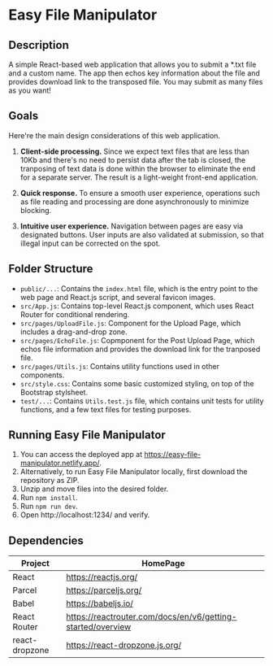 # Easy File Manipulator

## Description

A simple React-based web application that allows you to submit a \*.txt file and a custom name. The app then echos key information about the file and provides download link to the transposed file. You may submit as many files as you want!

## Goals

Here're the main design considerations of this web application.

1. **Client-side processing.** Since we expect text files that are less than 10Kb and there's no need to persist data after the tab is closed, the tranposing of text data is done within the browser to eliminate the end for a separate server. The result is a light-weight front-end application.

2. **Quick response.** To ensure a smooth user experience, operations such as file reading and processing are done asynchronously to minimize blocking.

3. **Intuitive user experience.** Navigation between pages are easy via designated buttons. User inputs are also validated at submission, so that illegal input can be corrected on the spot.

## Folder Structure

- `public/...`: Contains the `index.html` file, which is the entry point to the web page and React.js script, and several favicon images.
- `src/App.js`: Contains top-level React.js component, which uses React Router for conditional rendering.
- `src/pages/UploadFile.js`: Component for the Upload Page, which includes a drag-and-drop zone.
- `src/pages/EchoFile.js`: Copmponent for the Post Upload Page, which echos file information and provides the download link for the tranposed file.
- `src/pages/Utils.js`: Contains utility functions used in other components.
- `src/style.css`: Contains some basic customized styling, on top of the Bootstrap stylsheet.
- `test/...`: Contains `Utils.test.js` file, which contains unit tests for utility functions, and a few text files for testing purposes.

## Running Easy File Manipulator

1. You can access the deployed app at https://easy-file-manipulator.netlify.app/.
2. Alternatively, to run Easy File Manipulator locally, first download the repository as ZIP.
3. Unzip and move files into the desired folder.
4. Run `npm install`.
5. Run `npm run dev`.
6. Open http://localhost:1234/ and verify.

## Dependencies

| Project        | HomePage                                                    |
| -------------- | ----------------------------------------------------------- |
| React          | https://reactjs.org/                                        |
| Parcel         | https://parceljs.org/                                       |
| Babel          | https://babeljs.io/                                         |
| React Router   | https://reactrouter.com/docs/en/v6/getting-started/overview |
| react-dropzone | https://react-dropzone.js.org/                              |
